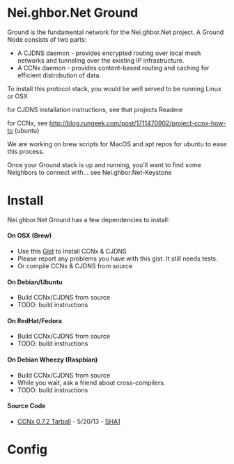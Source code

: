 Nei.ghbor.Net Ground
====================

Ground is the fundamental network for the Nei.ghbor.Net project. A Ground Node consists of two parts:

* A CJDNS daemon - provides encrypted routing over local mesh networks and tunneling over the existing IP infrastructure.
* A CCNx daemon - provides content-based routing and caching for efficient distrobution of data.

To install this protocol stack, you would be well served to be running Linux or OSX

for CJDNS installation instructions, see that projects Readme

for CCNx, see http://blog.rungeek.com/post/1711470902/project-ccnx-how-to (ubuntu)

We are working on brew scripts for MacOS and apt repos for ubuntu to ease this process.

Once your Ground stack is up and running, you'll want to find some Neighbors to connect with... see Nei.ghbor.Net-Keystone


Install
=====

Nei.ghbor.Net Ground has a few dependencies to install:

#### On OSX (Brew)
- Use this [Gist](https://gist.github.com/dcunited001/5626815) to Install CCNx & CJDNS
- Please report any problems you have with this gist.  It still needs tests.
- Or compile CCNx & CJDNS from source

#### On Debian/Ubuntu
- Build CCNx/CJDNS from source
- TODO: build instructions

#### On RedHat/Fedora
- Build CCNx/CJDNS from source
- TODO: build instructions

#### On Debian Wheezy (Raspbian)
- Build CCNx/CJDNS from source
- While you wait, ask a friend about cross-compilers.
- TODO: build instructions

#### Source Code
- [CCNx 0.7.2 Tarball](http://www.ccnx.org/releases/ccnx-0.7.2.tar.gz) - 5/20/13 - [SHA1](http://www.ccnx.org/releases/ccnx-0.7.2.tar.gz.SHA1)

Config
=====
